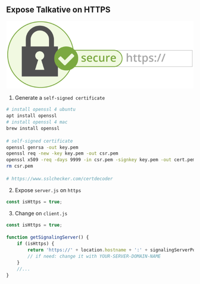 ## Expose Talkative on HTTPS

![Talkative-https](https.png)

1. Generate a `self-signed certificate`

```bash
# install openssl 4 ubuntu
apt install openssl
# install openssl 4 mac
brew install openssl

# self-signed certificate
openssl genrsa -out key.pem
openssl req -new -key key.pem -out csr.pem
openssl x509 -req -days 9999 -in csr.pem -signkey key.pem -out cert.pem
rm csr.pem

# https://www.sslchecker.com/certdecoder
```

2. Expose `server.js` on `https`

```js
const isHttps = true;
```

3. Change on `client.js`

```js
const isHttps = true;

function getSignalingServer() {
    if (isHttps) {
        return 'https://' + location.hostname + ':' + signalingServerPort;
        // if need: change it with YOUR-SERVER-DOMAIN-NAME
    }
    //...
}
```
